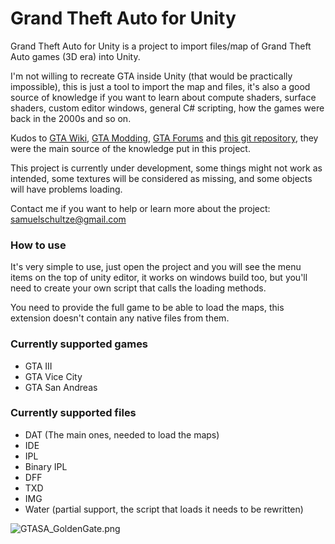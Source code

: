 # Grand Theft Auto for Unity #


Grand Theft Auto for Unity is a project to import files/map of Grand Theft Auto games (3D era) into Unity.

I'm not willing to recreate GTA inside Unity (that would be practically impossible), this is just a tool to import the map and files, it's also a good source of knowledge if you want to learn about compute shaders, surface shaders, custom editor windows, general C# scripting, how the games were back in the 2000s and so on.

Kudos to [GTA Wiki](http://gta.wikia.com), [GTA Modding](http://www.gtamodding.com/wiki/), [GTA Forums](http://gtaforums.com) and [this git repository](https://github.com/dennisyolkin/gta_gameworld_renderer), they were the main source of the knowledge put in this project.

This project is currently under development, some things might not work as intended, some textures will be considered as missing, and some objects will have problems loading.

Contact me if you want to help or learn more about the project: [samuelschultze@gmail.com](mailto:samuelschultze@gmail.com)

### How to use ###

It's very simple to use, just open the project and you will see the menu items on the top of unity editor, it works on windows build too, but you'll need to create your own script that calls the loading methods.

You need to provide the full game to be able to load the maps, this extension doesn't contain any native files from them.

### Currently supported games ###
* GTA III
* GTA Vice City
* GTA San Andreas

### Currently supported files ###
* DAT (The main ones, needed to load the maps)
* IDE
* IPL
* Binary IPL
* DFF
* TXD
* IMG
* Water (partial support, the script that loads it needs to be rewritten)

![GTASA_GoldenGate.png](Assets/Screenshots/Screenshot%20%20%283%29.png)
